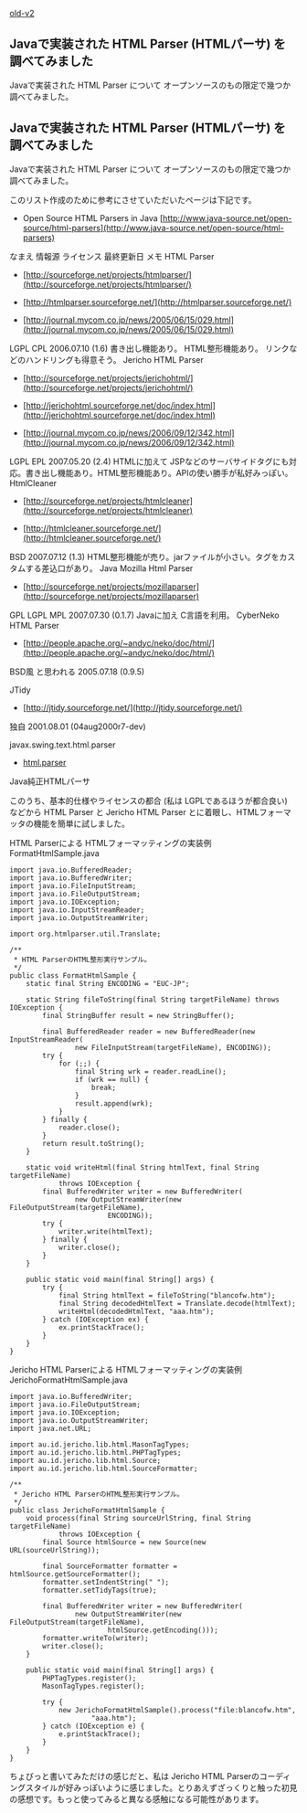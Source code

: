 [old-v2](ig070823-orig.html)

## Javaで実装された HTML Parser (HTMLパーサ) を調べてみました

Javaで実装された HTML Parser について オープンソースのもの限定で幾つか調べてみました。


## Javaで実装された HTML Parser (HTMLパーサ) を調べてみました

Javaで実装された HTML Parser について オープンソースのもの限定で幾つか調べてみました。

      
このリスト作成のために参考にさせていただいたページは下記です。

      

* Open Source HTML Parsers in Java
        [http://www.java-source.net/open-source/html-parsers](http://www.java-source.net/open-source/html-parsers)
      

      
なまえ
情報源
ライセンス
最終更新日
メモ
HTML Parser

      

* [http://sourceforge.net/projects/htmlparser/](http://sourceforge.net/projects/htmlparser/)
        
* [http://htmlparser.sourceforge.net/](http://htmlparser.sourceforge.net/)
        
* [http://journal.mycom.co.jp/news/2005/06/15/029.html](http://journal.mycom.co.jp/news/2005/06/15/029.html)
      

  
LGPL
      CPL
2006.07.10 (1.6)
書き出し機能あり。
      HTML整形機能あり。
      リンクなどのハンドリングも得意そう。
Jericho HTML Parser

      

* [http://sourceforge.net/projects/jerichohtml/](http://sourceforge.net/projects/jerichohtml/)
        
* [http://jerichohtml.sourceforge.net/doc/index.html](http://jerichohtml.sourceforge.net/doc/index.html)
        
* [http://journal.mycom.co.jp/news/2006/09/12/342.html](http://journal.mycom.co.jp/news/2006/09/12/342.html)
      

      
LGPL
      EPL
2007.05.20 (2.4)
HTMLに加えて JSPなどのサーバサイドタグにも対応。書き出し機能あり。HTML整形機能あり。APIの使い勝手が私好みっぽい。
HtmlCleaner

      

* [http://sourceforge.net/projects/htmlcleaner](http://sourceforge.net/projects/htmlcleaner)
        
* [http://htmlcleaner.sourceforge.net/](http://htmlcleaner.sourceforge.net/)
      

      
BSD
2007.07.12 (1.3)
HTML整形機能が売り。jarファイルが小さい。タグをカスタムする差込口があり。
Java Mozilla Html Parser

      

* [http://sourceforge.net/projects/mozillaparser](http://sourceforge.net/projects/mozillaparser)
      

      
GPL
      LGPL
      MPL
2007.07.30 (0.1.7)
Javaに加え C言語を利用。
CyberNeko HTML Parser

      

* [http://people.apache.org/~andyc/neko/doc/html/](http://people.apache.org/~andyc/neko/doc/html/)
      

      
BSD風
      と思われる
2005.07.18 (0.9.5)

JTidy

      

* [http://jtidy.sourceforge.net/](http://jtidy.sourceforge.net/)
      

      
独自
2001.08.01
      (04aug2000r7-dev)

javax.swing.text.html.parser

      

* [html.parser](http://java.sun.com/javase/ja/6/docs/ja/api/javax/swing/text/html/parser/package-summary.html)
      

      


Java純正HTMLパーサ

このうち、基本的仕様やライセンスの都合 (私は LGPLであるほうが都合良い) などから HTML Parser と Jericho HTML
Parser とに着眼し、HTMLフォーマッタの機能を簡単に試しました。

HTML Parserによる HTMLフォーマッティングの実装例
FormatHtmlSample.java

      
```
import java.io.BufferedReader;
import java.io.BufferedWriter;
import java.io.FileInputStream;
import java.io.FileOutputStream;
import java.io.IOException;
import java.io.InputStreamReader;
import java.io.OutputStreamWriter;

import org.htmlparser.util.Translate;

/**
 * HTML ParserのHTML整形実行サンプル。
 */
public class FormatHtmlSample {
    static final String ENCODING = "EUC-JP";

    static String fileToString(final String targetFileName) throws IOException {
        final StringBuffer result = new StringBuffer();

        final BufferedReader reader = new BufferedReader(new InputStreamReader(
                new FileInputStream(targetFileName), ENCODING));
        try {
            for (;;) {
                final String wrk = reader.readLine();
                if (wrk == null) {
                    break;
                }
                result.append(wrk);
            }
        } finally {
            reader.close();
        }
        return result.toString();
    }

    static void writeHtml(final String htmlText, final String targetFileName)
            throws IOException {
        final BufferedWriter writer = new BufferedWriter(
                new OutputStreamWriter(new FileOutputStream(targetFileName),
                        ENCODING));
        try {
            writer.write(htmlText);
        } finally {
            writer.close();
        }
    }

    public static void main(final String[] args) {
        try {
            final String htmlText = fileToString("blancofw.htm");
            final String decodedHtmlText = Translate.decode(htmlText);
            writeHtml(decodedHtmlText, "aaa.htm");
        } catch (IOException ex) {
            ex.printStackTrace();
        }
    }
}
```

      

Jericho HTML Parserによる HTMLフォーマッティングの実装例
JerichoFormatHtmlSample.java

      
```
import java.io.BufferedWriter;
import java.io.FileOutputStream;
import java.io.IOException;
import java.io.OutputStreamWriter;
import java.net.URL;

import au.id.jericho.lib.html.MasonTagTypes;
import au.id.jericho.lib.html.PHPTagTypes;
import au.id.jericho.lib.html.Source;
import au.id.jericho.lib.html.SourceFormatter;

/**
 * Jericho HTML ParserのHTML整形実行サンプル。
 */
public class JerichoFormatHtmlSample {
    void process(final String sourceUrlString, final String targetFileName)
            throws IOException {
        final Source htmlSource = new Source(new URL(sourceUrlString));

        final SourceFormatter formatter = htmlSource.getSourceFormatter();
        formatter.setIndentString(" ");
        formatter.setTidyTags(true);

        final BufferedWriter writer = new BufferedWriter(
                new OutputStreamWriter(new FileOutputStream(targetFileName),
                        htmlSource.getEncoding()));
        formatter.writeTo(writer);
        writer.close();
    }

    public static void main(final String[] args) {
        PHPTagTypes.register();
        MasonTagTypes.register();

        try {
            new JerichoFormatHtmlSample().process("file:blancofw.htm",
                    "aaa.htm");
        } catch (IOException e) {
            e.printStackTrace();
        }
    }
}
```

      

ちょびっと書いてみただけの感じだと、私は Jericho HTML Parserのコーディングスタイルが好みっぽいように感じました。とりあえずざっくりと触った初見の感想です。もっと使ってみると異なる感触になる可能性があります。